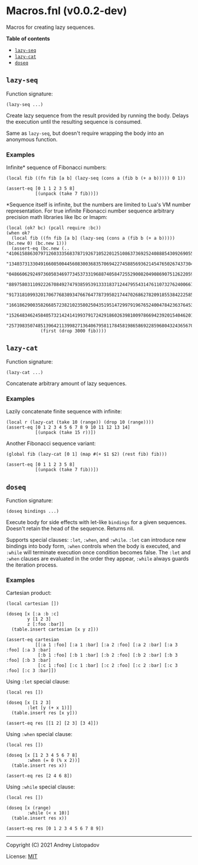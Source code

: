 # Macros.fnl (v0.0.2-dev)
Macros for creating lazy sequences.

**Table of contents**

- [`lazy-seq`](#lazy-seq)
- [`lazy-cat`](#lazy-cat)
- [`doseq`](#doseq)

## `lazy-seq`
Function signature:

```
(lazy-seq ...)
```

Create lazy sequence from the result provided by running the body.
Delays the execution until the resulting sequence is consumed.

Same as `lazy-seq`, but doesn't require wrapping the body into an
anonymous function.

### Examples

Infinite* sequence of Fibonacci numbers:

```fennel
(local fib ((fn fib [a b] (lazy-seq (cons a (fib b (+ a b))))) 0 1))

(assert-eq [0 1 1 2 3 5 8]
           [(unpack (take 7 fib))])
```

*Sequence itself is infinite, but the numbers are limited to Lua's VM
number representation.  For true infinite Fibonacci number sequence
arbitrary precision math libraries like lbc or lmapm:

``` fennel
(local (ok? bc) (pcall require :bc))
(when ok?
  (local fib ((fn fib [a b] (lazy-seq (cons a (fib b (+ a b))))) (bc.new 0) (bc.new 1)))
  (assert-eq (bc.new (.. "4106158863079712603335683787192671052201251086373692524088854309269055842741"
                         "1340373133049166085004456083003683570694227458856936214547650267437304544685216"
                         "0486606292497360503469773453733196887405847255290082049086907512622059054542195"
                         "8897580311092226708492747938595391333183712447955431476110732762400667379340851"
                         "9173181099320170677683893476676477873950217447026862782091855384222585830640830"
                         "1661862900358266857238210235802504351951472997919676524004784236376453347268364"
                         "1526483462458405732142414199379172429186026398100978669423920154046201538186714"
                         "25739835074851396421139982713640679581178458198658692285968043243656709796000"))
             (first (drop 3000 fib))))

```

## `lazy-cat`
Function signature:

```
(lazy-cat ...)
```

Concatenate arbitrary amount of lazy sequences.

### Examples

Lazily concatenate finite sequence with infinite:

```fennel
(local r (lazy-cat (take 10 (range)) (drop 10 (range))))
(assert-eq [0 1 2 3 4 5 6 7 8 9 10 11 12 13 14]
           [(unpack (take 15 r))])
```

Another Fibonacci sequence variant:

```fennel
(global fib (lazy-cat [0 1] (map #(+ $1 $2) (rest fib) fib)))

(assert-eq [0 1 1 2 3 5 8]
           [(unpack (take 7 fib))])
```

## `doseq`
Function signature:

```
(doseq bindings ...)
```

Execute body for side effects with let-like `bindings` for a given
sequences.  Doesn't retain the head of the sequence.  Returns nil.

Supports special clauses: `:let`, `:when`, and `:while`.  `:let` can
introduce new bindings into body form, `:when` controls when the body
is executed, and `:while` will terminate execution once condition
becomes false.  The `:let` and `:when` clauses are evaluated in the
order they appear, `:while` always guards the iteration process.

### Examples

Cartesian product:

```fennel
(local cartesian [])

(doseq [x [:a :b :c]
        y [1 2 3]
        z [:foo :bar]]
  (table.insert cartesian [x y z]))

(assert-eq cartesian
           [[:a 1 :foo] [:a 1 :bar] [:a 2 :foo] [:a 2 :bar] [:a 3 :foo] [:a 3 :bar]
            [:b 1 :foo] [:b 1 :bar] [:b 2 :foo] [:b 2 :bar] [:b 3 :foo] [:b 3 :bar]
            [:c 1 :foo] [:c 1 :bar] [:c 2 :foo] [:c 2 :bar] [:c 3 :foo] [:c 3 :bar]])
```

Using `:let` special clause:

```fennel
(local res [])

(doseq [x [1 2 3]
        :let [y (+ x 1)]]
  (table.insert res [x y]))

(assert-eq res [[1 2] [2 3] [3 4]])
```

Using `:when` special clause:

```fennel
(local res [])

(doseq [x [1 2 3 4 5 6 7 8]
        :when (= 0 (% x 2))]
  (table.insert res x))

(assert-eq res [2 4 6 8])
```

Using `:while` special clause:

```fennel
(local res [])

(doseq [x (range)
        :while (< x 10)]
  (table.insert res x))

(assert-eq res [0 1 2 3 4 5 6 7 8 9])
```


---

Copyright (C) 2021 Andrey Listopadov

License: [MIT](https://gitlab.com/andreyorst/lazy-seq/-/raw/master/LICENSE)


<!-- Generated with Fenneldoc v0.1.7
     https://gitlab.com/andreyorst/fenneldoc -->
